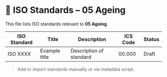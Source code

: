 # 📄 ISO Standards – 05 Ageing

This file lists ISO standards relevant to **05 Ageing**.

| ISO Standard | Title | Description | ICS Code | Status |
|--------------|-------|-------------|----------|--------|
| ISO XXXX     | Example title | Description of standard | 00.000 | Draft |

> Add or import standards manually or via metadata script.
